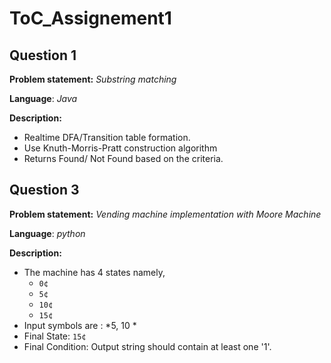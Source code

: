 
ToC_Assignement1
===

## Question 1

**Problem statement:** *Substring matching*

**Language**: *Java* 

**Description:**

+ Realtime DFA/Transition table formation.
+ Use Knuth-Morris-Pratt construction algorithm
+ Returns Found/ Not Found based on the criteria.



## Question 3

**Problem statement:** *Vending machine implementation with Moore Machine*

**Language**: *python* 

**Description:**

+ The machine has 4 states namely, 
  + `0¢`
  + `5¢`
  + `10¢`
  + `15¢`
+ Input symbols are : *5, 10 *
+ Final State: `15¢`
+ Final Condition: Output string should contain at least one '1'.

